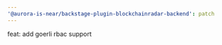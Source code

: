 ```yaml
---
'@aurora-is-near/backstage-plugin-blockchainradar-backend': patch
---
```


feat: add goerli rbac support

